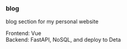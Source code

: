 ### blog

blog section for my personal website

Frontend: Vue <br />
Backend: FastAPI, NoSQL, and deploy to Deta
